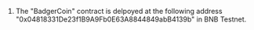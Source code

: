1. The "BadgerCoin" contract is delpoyed at the following address "0x04818331De23f1B9A9Fb0E63A8844849abB4139b" in BNB Testnet.